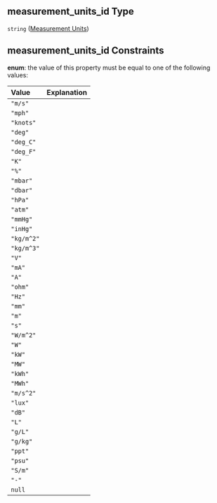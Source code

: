 ## measurement\_units\_id Type

`string` ([Measurement Units](iea43_wra_data_model-properties-measurement-location-measurement-location-properties-measurement-point-measurement-point-properties-logger-measurement-configuration-logger-measurement-configuration-properties-measurement-units.md))

## measurement\_units\_id Constraints

**enum**: the value of this property must be equal to one of the following values:

| Value      | Explanation |
| :--------- | :---------- |
| `"m/s"`    |             |
| `"mph"`    |             |
| `"knots"`  |             |
| `"deg"`    |             |
| `"deg_C"`  |             |
| `"deg_F"`  |             |
| `"K"`      |             |
| `"%"`      |             |
| `"mbar"`   |             |
| `"dbar"`   |             |
| `"hPa"`    |             |
| `"atm"`    |             |
| `"mmHg"`   |             |
| `"inHg"`   |             |
| `"kg/m^2"` |             |
| `"kg/m^3"` |             |
| `"V"`      |             |
| `"mA"`     |             |
| `"A"`      |             |
| `"ohm"`    |             |
| `"Hz"`     |             |
| `"mm"`     |             |
| `"m"`      |             |
| `"s"`      |             |
| `"W/m^2"`  |             |
| `"W"`      |             |
| `"kW"`     |             |
| `"MW"`     |             |
| `"kWh"`    |             |
| `"MWh"`    |             |
| `"m/s^2"`  |             |
| `"lux"`    |             |
| `"dB"`     |             |
| `"L"`      |             |
| `"g/L"`    |             |
| `"g/kg"`   |             |
| `"ppt"`    |             |
| `"psu"`    |             |
| `"S/m"`    |             |
| `"-"`      |             |
| `null`     |             |
